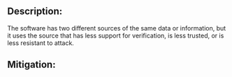 ## Description:

The software has two different sources of the same data or information, but it uses the source that has less support for verification, is less trusted, or is less resistant to attack.



## Mitigation:
